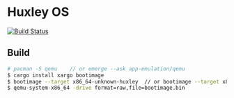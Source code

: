 # Huxley OS

[![Build Status](https://travis-ci.org/BORN2LOSE/huxley.svg?branch=master)](https://travis-ci.org/BORN2LOSE/huxley)

## Build

```bash
# pacman -S qemu	// or emerge --ask app-emulation/qemu 
$ cargo install xargo bootimage
$ bootimage --target x86_64-unknown-huxley	// or bootimage --target x86_64-huxley
$ qemu-system-x86_64 -drive format=raw,file=bootimage.bin 
```
